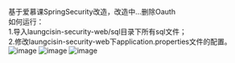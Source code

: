 基于爱慕课SpringSecurity改造，改造中...删除Oauth  
如何运行：  
    1.导入laungcisin-security-web/sql目录下所有sql文件；  
    2.修改laungcisin-security-web下application.properties文件的配置。  
 ![image](https://github.com/laungcisin/layui-spring-security/blob/master/laungcisin-security/screenshots/1.png)
 ![image](https://github.com/laungcisin/layui-spring-security/blob/master/laungcisin-security/screenshots/2.png)
 ![image](https://github.com/laungcisin/layui-spring-security/blob/master/laungcisin-security/screenshots/3.png)